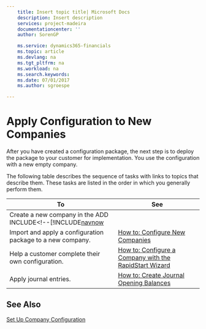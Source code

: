 ```yaml
---
    title: Insert topic title| Microsoft Docs
    description: Insert description
    services: project-madeira
    documentationcenter: ''
    author: SorenGP

    ms.service: dynamics365-financials
    ms.topic: article
    ms.devlang: na
    ms.tgt_pltfrm: na
    ms.workload: na
    ms.search.keywords:
    ms.date: 07/01/2017
    ms.author: sgroespe

---
```

# Apply Configuration to New Companies
After you have created a configuration package, the next step is to deploy the package to your customer for implementation. You use the configuration with a new empty company.  
  
 The following table describes the sequence of tasks with links to topics that describe them. These tasks are listed in the order in which you generally perform them.  
  
|**To**|**See**|  
|------------|-------------|  
|Create a new company in the ADD INCLUDE<!--[!INCLUDE[navnow](../../includes/how-to-create-a-new-company.md)|  
|Import and apply a configuration package to a new company.|[How to: Configure New Companies](../how-to-configure-new-companies.md)|  
|Help a customer complete their own configuration.|[How to: Configure a Company with the RapidStart Wizard](../how-to-configure-a-company-with-the-rapidstart-wizard.md)|  
|Apply journal entries.|[How to: Create Journal Opening Balances](../how-to-create-journal-opening-balances.md)|  
  
## See Also  
 [Set Up Company Configuration](../set-up-company-configuration.md)